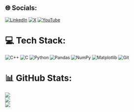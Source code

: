 
## 🌐 Socials:
[![LinkedIn](https://img.shields.io/badge/LinkedIn-%230077B5.svg?logo=linkedin&logoColor=white)](https://www.linkedin.com/in/u%C4%9Furhan-da%C5%9Fdemir-a73863219/) [![X](https://img.shields.io/badge/X-black.svg?logo=X&logoColor=white)](https://x.com/Ugurhandasdemr) [![YouTube](https://img.shields.io/badge/YouTube-%23FF0000.svg?logo=YouTube&logoColor=white)](@https://www.youtube.com/channel/UCXyW_tuKHv1l0h3PQYd3_mQ) 

# 💻 Tech Stack:
![C++](https://img.shields.io/badge/c++-%2300599C.svg?style=for-the-badge&logo=c%2B%2B&logoColor=white) ![C](https://img.shields.io/badge/c-%2300599C.svg?style=for-the-badge&logo=c&logoColor=white) ![Python](https://img.shields.io/badge/python-3670A0?style=for-the-badge&logo=python&logoColor=ffdd54) ![Pandas](https://img.shields.io/badge/pandas-%23150458.svg?style=for-the-badge&logo=pandas&logoColor=white) ![NumPy](https://img.shields.io/badge/numpy-%23013243.svg?style=for-the-badge&logo=numpy&logoColor=white) ![Matplotlib](https://img.shields.io/badge/Matplotlib-%23ffffff.svg?style=for-the-badge&logo=Matplotlib&logoColor=black) ![Git](https://img.shields.io/badge/git-%23F05033.svg?style=for-the-badge&logo=git&logoColor=white)
# 📊 GitHub Stats:
![](https://github-readme-stats.vercel.app/api?username=ugurhandasdemir&theme=dark&hide_border=false&include_all_commits=false&count_private=false)<br/>
![](https://github-readme-streak-stats.herokuapp.com/?user=ugurhandasdemir&theme=dark&hide_border=false)<br/>
![](https://github-readme-stats.vercel.app/api/top-langs/?username=ugurhandasdemir&theme=dark&hide_border=false&include_all_commits=false&count_private=false&layout=compact)

<!-- Proudly created with GPRM ( https://gprm.itsvg.in ) -->
